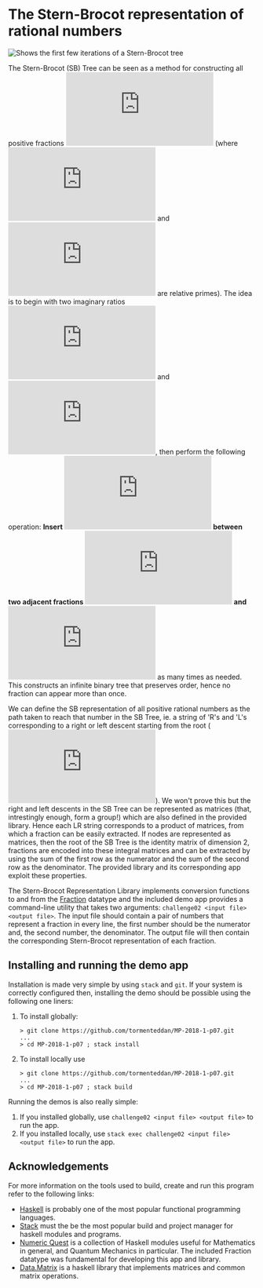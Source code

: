 The Stern-Brocot representation of rational numbers
===================================================

![Shows the first few iterations of a Stern-Brocot tree](https://upload.wikimedia.org/wikipedia/commons/thumb/3/37/SternBrocotTree.svg/1280px-SternBrocotTree.svg.png)

The Stern-Brocot (SB) Tree can be seen as a method for constructing all positive fractions ![\\frac{m}{n}](https://latex.codecogs.com/png.latex?%5Cfrac%7Bm%7D%7Bn%7D "\frac{m}{n}") (where ![m](https://latex.codecogs.com/png.latex?m "m") and ![n](https://latex.codecogs.com/png.latex?n "n") are relative primes). The idea is to begin with two imaginary ratios ![\\frac{0}{1}](https://latex.codecogs.com/png.latex?%5Cfrac%7B0%7D%7B1%7D "\frac{0}{1}") and ![\\frac{1}{0}](https://latex.codecogs.com/png.latex?%5Cfrac%7B1%7D%7B0%7D "\frac{1}{0}"), then perform the following operation: **Insert ![\\frac{m+m'}{n+n'}](https://latex.codecogs.com/png.latex?%5Cfrac%7Bm%2Bm%27%7D%7Bn%2Bn%27%7D "\frac{m+m'}{n+n'}") between two adjacent fractions ![\\frac{m}{n}](https://latex.codecogs.com/png.latex?%5Cfrac%7Bm%7D%7Bn%7D "\frac{m}{n}") and ![\\frac{m'}{n'}](https://latex.codecogs.com/png.latex?%5Cfrac%7Bm%27%7D%7Bn%27%7D "\frac{m'}{n'}")** as many times as needed. This constructs an infinite binary tree that preserves order, hence no fraction can appear more than once.

We can define the SB representation of all positive rational numbers as the path taken to reach that number in the SB Tree, ie. a string of 'R's and 'L's corresponding to a right or left descent starting from the root (![\\frac{1}{1}](https://latex.codecogs.com/png.latex?%5Cfrac%7B1%7D%7B1%7D "\frac{1}{1}")). We won't prove this but the right and left descents in the SB Tree can be represented as matrices (that, intrestingly enough, form a group!) which are also defined in the provided library. Hence each LR string corresponds to a product of matrices, from which a fraction can be easily extracted. If nodes are represented as matrices, then the root of the SB Tree is the identity matrix of dimension 2, fractions are encoded into these integral matrices and can be extracted by using the sum of the first row as the numerator and the sum of the second row as the denominator. The provided library and its corresponding app exploit these properties.

The Stern-Brocot Representation Library implements conversion functions to and from the [Fraction](https://hackage.haskell.org/package/numeric-quest-0.2.0.1/docs/Fraction.html) datatype and the included demo app provides a command-line utility that takes two arguments: `challenge02 <input file> <output file>`. The input file should contain a pair of numbers that represent a fraction in every line, the first number should be the numerator and, the second number, the denominator. The output file will then contain the corresponding Stern-Brocot representation of each fraction.

Installing and running the demo app
-----------------------------------

Installation is made very simple by using `stack` and `git`. If your system is correctly configured then, installing the demo should be possible using the following one liners:

1.  To install globally:

        > git clone https://github.com/tormenteddan/MP-2018-1-p07.git
        ...
        > cd MP-2018-1-p07 ; stack install

2.  To install locally use

        > git clone https://github.com/tormenteddan/MP-2018-1-p07.git
        ...
        > cd MP-2018-1-p07 ; stack build

Running the demos is also really simple:

1.  If you installed globally, use `challenge02 <input file> <output file>` to run the app.
2.  If you installed locally, use `stack exec challenge02 <input file> <output file>` to run the app.

Acknowledgements
----------------

For more information on the tools used to build, create and run this program refer to the following links:

-   [Haskell](https://www.haskell.org/) is probably one of the most popular functional programming languages.
-   [Stack](https://www.haskellstack.org) must the be the most popular build and project manager for haskell modules and programs.
-   [Numeric Quest](https://hackage.haskell.org/package/numeric-quest-0.2.0.1) is a collection of Haskell modules useful for Mathematics in general, and Quantum Mechanics in particular. The included Fraction datatype was fundamental for developing this app and library.
-   [Data.Matrix](https://hackage.haskell.org/package/matrix-0.3.5.0) is a haskell library that implements matrices and common matrix operations.

